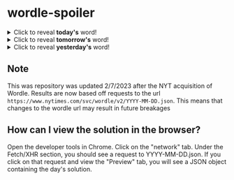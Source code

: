 # wordle-spoiler

<details>
  <summary>Click to reveal <b>today's</b> word!</summary>
  <br>
  <b> inner </b>
</details>

<details>
  <summary>Click to reveal <b>tomorrow's</b> word!</summary>
  <br>
  <b> stoic </b>
</details>

<details>
  <summary>Click to reveal <b>yesterday's</b> word!</summary>
  <br>
  <b> swell </b>
</details>

## Note
This was repository was updated 2/7/2023 after the NYT acquisition of Wordle. Results are now based off requests to the url `https://www.nytimes.com/svc/wordle/v2/YYYY-MM-DD.json`. This means that changes to the wordle url may result in future breakages

## How can I view the solution in the browser?
Open the developer tools in Chrome. Click on the "network" tab. Under the Fetch/XHR section, you should see a request to YYYY-MM-DD.json. If you click on that request and view the "Preview" tab, you will see a JSON object containing the day's solution.